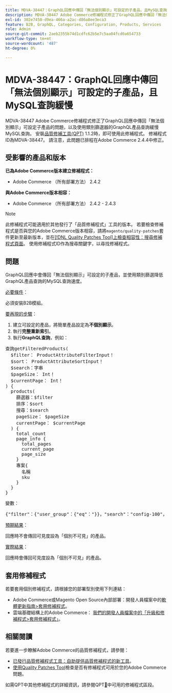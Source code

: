 ```yaml
---
title: MDVA-38447：GraphQL回應中傳回「無法個別顯示」可設定的子產品，且MySQL查詢緩慢
description: MDVA-38447 Adobe Commerce修補程式修正了GraphQL回應中傳回「無法個別顯示」可設定子產品的問題，以及使用類別篩選器的GraphQL產品查詢緩慢MySQL查詢。 安裝[Quality Patches Tool (QPT)](/help/announcements/adobe-commerce-announcements/magento-quality-patches-released-new-tool-to-self-serve-quality-patches.md) 1.1.2時，即可使用此修補程式。 修補程式ID為MDVA-38447。 請注意，此問題已排程在Adobe Commerce 2.4.4中修正。
exl-id: 302e7458-d9ea-466a-a2ac-d86a8ee3eca3
feature: B2B, GraphQL, Categories, Configuration, Products, Services
role: Admin
source-git-commit: 2aeb2355b74d1cdfc62b5e7c5aa04fcd0a654733
workflow-type: tm+mt
source-wordcount: '487'
ht-degree: 0%

---
```


# MDVA-38447：GraphQL回應中傳回「無法個別顯示」可設定的子產品，且MySQL查詢緩慢

MDVA-38447 Adobe Commerce修補程式修正了GraphQL回應中傳回「無法個別顯示」可設定子產品的問題，以及使用類別篩選器的GraphQL產品查詢緩慢MySQL查詢。 安裝[品質修補工具(QPT)](/help/announcements/adobe-commerce-announcements/magento-quality-patches-released-new-tool-to-self-serve-quality-patches.md) 1.1.2時，即可使用此修補程式。 修補程式ID為MDVA-38447。 請注意，此問題已排程在Adobe Commerce 2.4.4中修正。

## 受影響的產品和版本

**已為Adobe Commerce版本建立修補程式：**

* Adobe Commerce （所有部署方法） 2.4.2

**與Adobe Commerce版本相容：**

* Adobe Commerce （所有部署方法） 2.4.2 - 2.4.3

>[!NOTE]
>
>此修補程式可能適用於其他發行了「品質修補程式」工具的版本。 若要檢查修補程式是否與您的Adobe Commerce版本相容，請將`magento/quality-patches`套件更新至最新版本，並在[[!DNL Quality Patches Tool]上檢查相容性：搜尋修補程式頁面](https://experienceleague.adobe.com/tools/commerce-quality-patches/index.html?lang=zh-Hant)。 使用修補程式ID作為搜尋關鍵字，以尋找修補程式。

## 問題

GraphQL回應中會傳回「無法個別顯示」可設定的子產品，並使用類別篩選降低GraphQL產品查詢的MySQL查詢速度。

<u>必要條件</u>：

必須安裝B2B模組。

<u>要再現的步驟</u>：

1. 建立可設定的產品，將簡單產品設定為&#x200B;**不個別顯示**。
1. 執行&#x200B;**完整重新索引**。
1. 執行&#x200B;**GraphQL查詢**，例如：

<pre>查詢getFilteredProducts(
  $filter： ProductAttributeFilterInput！
  $sort： ProductAttributeSortInput！
  $search：字串
  $pageSize： Int！
  $currentPage： Int！
) &lbrace;
  products(
    篩選器：$filter
    排序：$sort
    搜尋：$search
    pageSize： $pageSize
    currentPage： $currentPage
  ) &lbrace;
    total_count
    page_info &lbrace;
      total_pages
      current_page
      page_size
    &rbrace;
    專案&lbrace;
      名稱
      sku
    &rbrace;
  &rbrace;
&rbrace;</pre>

變數：

<pre>{"filter"：{"user_group"：{"eq"："}}，"search"："config-100"，"sort"：{}，"pageSize"：200，"currentPage"：1}
</pre>

<u>預期結果</u>：

回應時不會傳回可見度設為「個別不可見」的產品。

<u>實際結果</u>：

回應時會傳回可見度設為「個別不可見」的產品。

## 套用修補程式

若要套用個別修補程式，請根據您的部署型別使用下列連結：

* Adobe Commerce或Magento Open Source內部部署：開發人員檔案中的[軟體更新指南>套用修補程式](https://experienceleague.adobe.com/zh-hant/docs/commerce-operations/tools/quality-patches-tool/usage)。
* 雲端基礎結構上的Adobe Commerce： [我們的開發人員檔案中的「升級和修補程式>套用修補程式」](https://experienceleague.adobe.com/zh-hant/docs/commerce-cloud-service/user-guide/develop/upgrade/apply-patches)。

## 相關閱讀

若要進一步瞭解Adobe Commerce的品質修補程式，請參閱：

* [已發行品質修補程式工具：自助提供品質修補程式的新工具](/help/announcements/adobe-commerce-announcements/magento-quality-patches-released-new-tool-to-self-serve-quality-patches.md)。
* [使用Quality Patches Tool](/help/support-tools/patches-available-in-qpt-tool/check-patch-for-magento-issue-with-magento-quality-patches.md)檢查是否有修補程式可用於您的Adobe Commerce問題。

如需QPT中其他修補程式的詳細資訊，請參閱QPT[&#128279;](https://support.magento.com/hc/en-us/sections/360010506631-Patches-available-in-QPT-tool-)中可用的修補程式區段。
